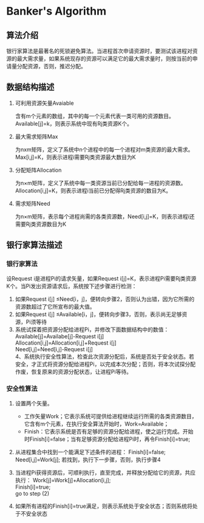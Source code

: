 # Banker's Algorithm

## 算法介绍

银行家算法是最著名的死锁避免算法。当进程首次申请资源时，要测试该进程对资源的最大需求量，如果系统现存的资源可以满足它的最大需求量时，则按当前的申请量分配资源，否则，推迟分配。  

## 数据结构描述

1. 可利用资源矢量Avaiable

    含有m个元素的数组，其中的每一个元素代表一类可用的资源数目。Available[j]=k，则表示系统中现有Rj类资源K个。

2. 最大需求矩阵Max

    为nxm矩阵，定义了系统中n个进程中的每一个进程对m类资源的最大需求。Max[i,j]=K，则表示进程i需要Rj类资源最大数目为K

3. 分配矩阵Allocation

    为n×m矩阵，定义了系统中每一类资源当前已分配给每一进程的资源数。Allocation[i,j]=K，则表示进程i当前已分配得Rj类资源的数目为K。

4. 需求矩阵Need

    为n×m矩阵，表示每个进程尚需的各类资源数，Need[i,j]=K，则表示进程i还需要Rj类资源数目为K

## 银行家算法描述

### 银行家算法

设Request i是进程Pi的请求矢量，如果Request i[j]=K，表示进程Pi需要Rj类资源K个。当Pi发出资源请求后，系统按下述步骤进行检测：

1. 如果Request i[j] ≤Need[i，j]，便转向步骤2，否则认为出错，因为它所需的资源数超过了它所宣布的最大值。
2. 如果Request i[j] ≤Available[i，j]，便转向步骤3，否则，表示尚无足够资源，Pi须等待
3. 系统试探着把资源分配给进程Pi，并修改下面数据结构中的数值：
    Available[j]=Availabe[j]-Request i[j]  
    Allocation[i,j]=Allocation[i,j]+Request i[j]  
    Need[i,j]=Need[i,j]-Request i[j]  
4、系统执行安全性算法，检查此次资源分配后，系统是否处于安全状态。若安全，才正式将资源分配给进程Pi，以完成本次分配；否则，将本次试探分配作废，恢复原来的资源分配状态，让进程Pi等待。

### 安全性算法

1. 设置两个矢量。

    - 工作矢量Work；它表示系统可提供给进程继续运行所需的各类资源数目，它含有m个元素，在执行安全算法开始时，Work=Available；
    - Finish：它表示系统是否有足够的资源分配给进程，使之运行完成。开始时Finish[i]=false；当有足够资源分配给进程Pi时，再令Finish[i]=true;

2. 从进程集合中找到一个能满足下述条件的进程：
    Finish[i]=false;
    Need[i,j]=Work[j];
    若找到，执行下一步骤，否则，执行步骤4

3. 当进程Pi获得资源后，可顺利执行，直至完成，并释放分配给它的资源，共应执行：
    Work[j]=Work[j]+Allocation[i,j];  
    Finish[i]=true;  
    go to step (2)  

4. 如果所有进程的Finish[i]=true满足，则表示系统处于安全状态；否则系统将处于不安全状态
